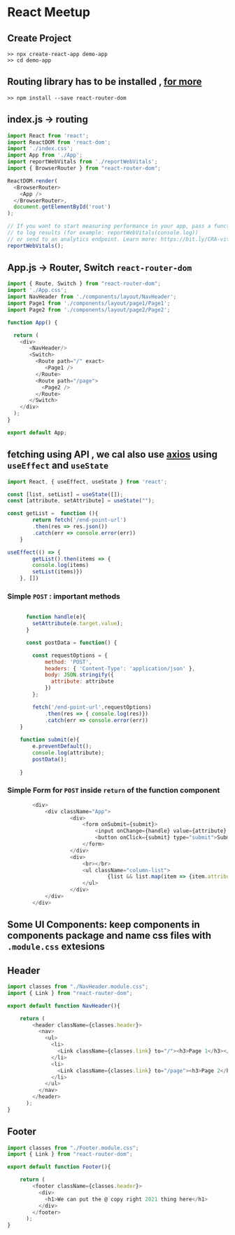 # React Meetup

## Create Project
```shell
>> npx create-react-app demo-app
>> cd demo-app
```

## Routing library has to be installed , [for more](https://reactrouter.com/web/guides/quick-start)
```shell
>> npm install --save react-router-dom
```

## index.js -> routing

```js
import React from 'react';
import ReactDOM from 'react-dom';
import './index.css';
import App from './App';
import reportWebVitals from './reportWebVitals';
import { BrowserRouter } from "react-router-dom";

ReactDOM.render(
  <BrowserRouter>
    <App />
  </BrowserRouter>,
  document.getElementById('root')
);

// If you want to start measuring performance in your app, pass a function
// to log results (for example: reportWebVitals(console.log))
// or send to an analytics endpoint. Learn more: https://bit.ly/CRA-vitals
reportWebVitals();
```

## App.js -> Router, Switch `react-router-dom` 
```js
import { Route, Switch } from "react-router-dom";
import './App.css';
import NavHeader from './components/layout/NavHeader';
import Page1 from './components/layout/page1/Page1';
import Page2 from './components/layout/page2/Page2';

function App() {

  return (
    <div>
       <NavHeader/>
       <Switch>
         <Route path="/" exact>
            <Page1 />
         </Route>
         <Route path="/page">
           <Page2 />
         </Route>
       </Switch>
    </div>
  );
}

export default App;
```

## fetching using API , we cal also use [axios](https://www.npmjs.com/package/axios) using `useEffect` and `useState`
```js
import React, { useEffect, useState } from 'react';

const [list, setList] = useState([]);
const [attribute, setAttribute] = useState("");

const getList =  function (){
        return fetch('/end-point-url')
        .then(res => res.json())
        .catch(err => console.error(err))
    }

useEffect(() => { 
        getList().then(items => {
        console.log(items)
        setList(items)})
    }, [])
``` 

### Simple `POST` : important methods

```js

      function handle(e){
        setAttribute(e.target.value);
      }

      const postData = function() {

        const requestOptions = {
            method: 'POST',
            headers: { 'Content-Type': 'application/json' },
            body: JSON.stringify({ 
              attribute: attribute 
            })
        };

        fetch('/end-point-url',requestOptions)
            .then(res => { console.log(res)})
            .catch(err => console.error(err))
    }
    
    function submit(e){
        e.preventDefault();
        console.log(attribute);
        postData();
        
    }

```
### Simple Form for `POST` inside `return` of the function component
```js
        <div>
            <div className="App">
                    <div>
                        <form onSubmit={submit}>
                            <input onChange={handle} value={attribute} id="name" name="name" />
                            <button onClick={submit} type="submit">Submit</button>
                        </form>
                    </div>
                    <div>
                        <br></br>
                        <ul className="column-list">
                                {list && list.map(item => {item.attribute} )}
                        </ul>
                    </div>
            </div>
        </div>
```


## Some UI Components: keep components in components package and name css files with `.module.css` extesions

## Header
```js
import classes from "./NavHeader.module.css";
import { Link } from "react-router-dom";

export default function NavHeader(){

    return (
        <header className={classes.header}>
          <nav>
            <ul>
              <li>
                <Link className={classes.link} to="/"><h3>Page 1</h3></Link>
              </li>
              <li>
                <Link className={classes.link} to="/page"><h3>Page 2</h3></Link>                
              </li>
            </ul>
          </nav>
        </header>
      );
}
```

## Footer 
```js
import classes from "./Footer.module.css";
import { Link } from "react-router-dom";

export default function Footer(){

    return (
        <footer className={classes.header}>
          <div>
            <h1>We can put the @ copy right 2021 thing here</h1>
          </div>
        </footer>
      );
}
```
